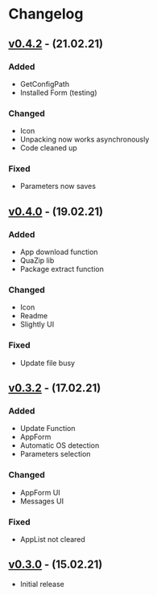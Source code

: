 # Changelog

## [v0.4.2] - (21.02.21)

### Added

 - GetConfigPath
 - Installed Form (testing)

### Changed

 - Icon
 - Unpacking now works asynchronously
 - Code cleaned up
	
### Fixed

 - Parameters now saves

## [v0.4.0] - (19.02.21)

### Added

 - App download function
 - QuaZip lib
 - Package extract function

### Changed

 - Icon
 - Readme
 - Slightly UI
	
### Fixed

 - Update file busy

## [v0.3.2] - (17.02.21)

### Added

 - Update Function
 - AppForm
 - Automatic OS detection
 - Parameters selection

### Changed

 - AppForm UI
 - Messages UI

### Fixed

 - AppList not cleared

## [v0.3.0] - (15.02.21)

 - Initial release

[v0.4.2]: https://github.com/Limows/LimFTPClient_S60/releases/tag/v0.4.2
[v0.4.0]: https://github.com/Limows/LimFTPClient_S60/releases/tag/v0.4.0
[v0.3.2]: https://github.com/Limows/LimFTPClient_S60/releases/tag/v0.3.2
[v0.3.0]: https://github.com/Limows/LimFTPClient_S60/releases/tag/v0.3.0
